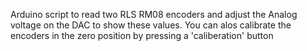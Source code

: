 Arduino script to read two RLS RM08 encoders and adjust the Analog voltage on the DAC to show these values. You can alos calibrate the encoders in the zero position by pressing a 'caliberation' button